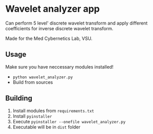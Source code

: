 # Wavelet analyzer app
Can perform 5 level' discrete wavelet transform and apply different coefficients for inverse discrete wavelet transform.

Made for the Med Cybernetics Lab, VSU.

## Usage
Make sure you have neccessary modules installed!
- `python wavelet_analyzer.py`
- Build from sources

## Building
1. Install modules from `requirements.txt`
2. Install `pyinstaller`
3. Execute `pyinstaller --onefile wavelet_analyzer.py`
4. Executable will be in `dist` folder